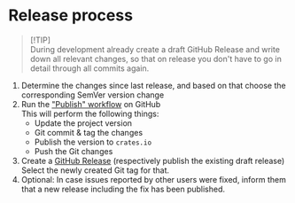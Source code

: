 # Release process

> [!TIP]\
> During development already create a draft GitHub Release and write down all relevant changes, so that
> on release you don't have to go in detail through all commits again.

1. Determine the changes since last release, and based on that choose the corresponding SemVer version change
2. Run the ["Publish" workflow](https://github.com/Marcono1234/struson/actions/workflows/publish.yml) on GitHub\
    This will perform the following things:
    - Update the project version
    - Git commit & tag the changes
    - Publish the version to `crates.io`
    - Push the Git changes
3. Create a [GitHub Release](https://github.com/Marcono1234/struson/releases) (respectively publish the existing draft release)\
    Select the newly created Git tag for that.
4. Optional: In case issues reported by other users were fixed, inform them that a new release including the fix has been published.
